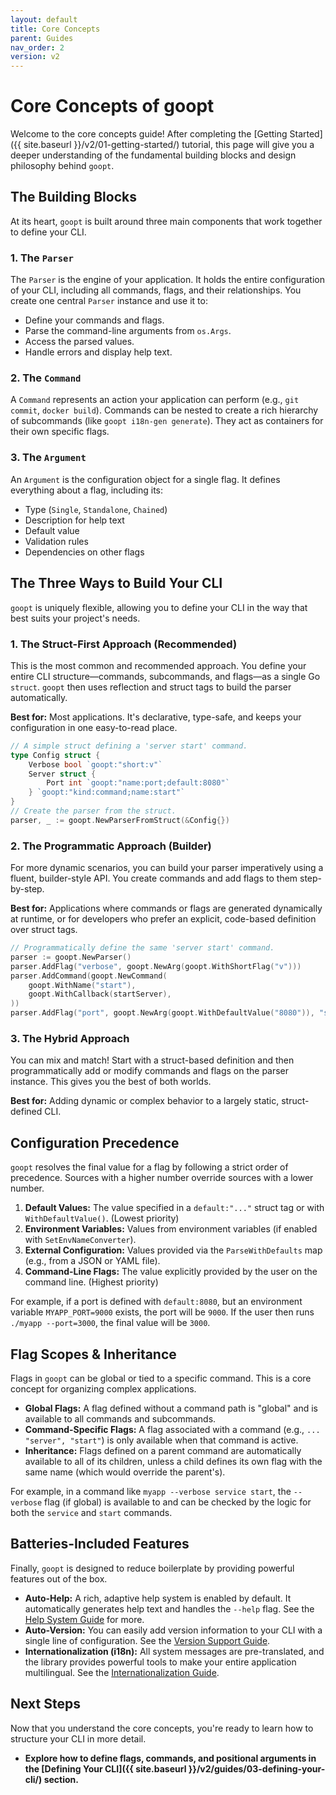 ```yaml
---
layout: default
title: Core Concepts
parent: Guides
nav_order: 2
version: v2
---
```


# Core Concepts of goopt

Welcome to the core concepts guide! After completing the [Getting Started]({{ site.baseurl }}/v2/01-getting-started/) tutorial, this page will give you a deeper understanding of the fundamental building blocks and design philosophy behind `goopt`.

## The Building Blocks

At its heart, `goopt` is built around three main components that work together to define your CLI.

### 1. The `Parser`
The `Parser` is the engine of your application. It holds the entire configuration of your CLI, including all commands, flags, and their relationships. You create one central `Parser` instance and use it to:
- Define your commands and flags.
- Parse the command-line arguments from `os.Args`.
- Access the parsed values.
- Handle errors and display help text.

### 2. The `Command`
A `Command` represents an action your application can perform (e.g., `git commit`, `docker build`). Commands can be nested to create a rich hierarchy of subcommands (like `goopt i18n-gen generate`). They act as containers for their own specific flags.

### 3. The `Argument`
An `Argument` is the configuration object for a single flag. It defines everything about a flag, including its:
- Type (`Single`, `Standalone`, `Chained`)
- Description for help text
- Default value
- Validation rules
- Dependencies on other flags

## The Three Ways to Build Your CLI

`goopt` is uniquely flexible, allowing you to define your CLI in the way that best suits your project's needs.

### 1. The Struct-First Approach (Recommended)

This is the most common and recommended approach. You define your entire CLI structure—commands, subcommands, and flags—as a single Go `struct`. `goopt` then uses reflection and struct tags to build the parser automatically.

**Best for:** Most applications. It's declarative, type-safe, and keeps your configuration in one easy-to-read place.

```go
// A simple struct defining a 'server start' command.
type Config struct {
    Verbose bool `goopt:"short:v"`
    Server struct {
        Port int `goopt:"name:port;default:8080"`
    } `goopt:"kind:command;name:start"`
}
// Create the parser from the struct.
parser, _ := goopt.NewParserFromStruct(&Config{})
```

### 2. The Programmatic Approach (Builder)

For more dynamic scenarios, you can build your parser imperatively using a fluent, builder-style API. You create commands and add flags to them step-by-step.

**Best for:** Applications where commands or flags are generated dynamically at runtime, or for developers who prefer an explicit, code-based definition over struct tags.

```go
// Programmatically define the same 'server start' command.
parser := goopt.NewParser()
parser.AddFlag("verbose", goopt.NewArg(goopt.WithShortFlag("v")))
parser.AddCommand(goopt.NewCommand(
    goopt.WithName("start"),
    goopt.WithCallback(startServer),
))
parser.AddFlag("port", goopt.NewArg(goopt.WithDefaultValue("8080")), "start")
```

### 3. The Hybrid Approach

You can mix and match! Start with a struct-based definition and then programmatically add or modify commands and flags on the parser instance. This gives you the best of both worlds.

**Best for:** Adding dynamic or complex behavior to a largely static, struct-defined CLI.

## Configuration Precedence

`goopt` resolves the final value for a flag by following a strict order of precedence. Sources with a higher number override sources with a lower number.

1.  **Default Values:** The value specified in a `default:"..."` struct tag or with `WithDefaultValue()`. (Lowest priority)
2.  **Environment Variables:** Values from environment variables (if enabled with `SetEnvNameConverter`).
3.  **External Configuration:** Values provided via the `ParseWithDefaults` map (e.g., from a JSON or YAML file).
4.  **Command-Line Flags:** The value explicitly provided by the user on the command line. (Highest priority)

For example, if a port is defined with `default:8080`, but an environment variable `MYAPP_PORT=9000` exists, the port will be `9000`. If the user then runs `./myapp --port=3000`, the final value will be `3000`.

## Flag Scopes & Inheritance

Flags in `goopt` can be global or tied to a specific command. This is a core concept for organizing complex applications.

*   **Global Flags:** A flag defined without a command path is "global" and is available to all commands and subcommands.
*   **Command-Specific Flags:** A flag associated with a command (e.g., `... "server", "start"`) is only available when that command is active.
*   **Inheritance:** Flags defined on a parent command are automatically available to all of its children, unless a child defines its own flag with the same name (which would override the parent's).

For example, in a command like `myapp --verbose service start`, the `--verbose` flag (if global) is available to and can be checked by the logic for both the `service` and `start` commands.

## Batteries-Included Features

Finally, `goopt` is designed to reduce boilerplate by providing powerful features out of the box.

*   **Auto-Help:** A rich, adaptive help system is enabled by default. It automatically generates help text and handles the `--help` flag. See the [Help System Guide](./built-in-features/01-help-system.md) for more.
*   **Auto-Version:** You can easily add version information to your CLI with a single line of configuration. See the [Version Support Guide](./built-in-features/02-version-support.md).
*   **Internationalization (i18n):** All system messages are pre-translated, and the library provides powerful tools to make your entire application multilingual. See the [Internationalization Guide](./internationalization/index.md).

## Next Steps

Now that you understand the core concepts, you're ready to learn how to structure your CLI in more detail.

*   **Explore how to define flags, commands, and positional arguments in the [Defining Your CLI]({{ site.baseurl }}/v2/guides/03-defining-your-cli/) section.**